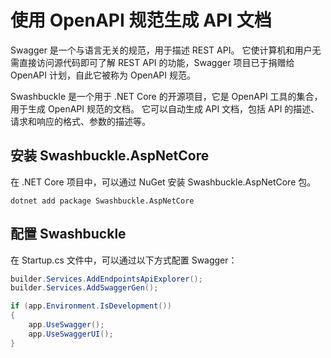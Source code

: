 # 使用 OpenAPI 规范生成 API 文档

Swagger 是一个与语言无关的规范，用于描述 REST API。 它使计算机和用户无需直接访问源代码即可了解 REST API 的功能，Swagger 项目已于捐赠给 OpenAPI 计划，自此它被称为 OpenAPI 规范。

Swashbuckle 是一个用于 .NET Core 的开源项目，它是 OpenAPI 工具的集合，用于生成 OpenAPI 规范的文档。 它可以自动生成 API 文档，包括 API 的描述、请求和响应的格式、参数的描述等。


## 安装 Swashbuckle.AspNetCore

在 .NET Core 项目中，可以通过 NuGet 安装 Swashbuckle.AspNetCore 包。

```shell
dotnet add package Swashbuckle.AspNetCore
```

## 配置 Swashbuckle

在 Startup.cs 文件中，可以通过以下方式配置 Swagger：

```csharp
builder.Services.AddEndpointsApiExplorer();
builder.Services.AddSwaggerGen();

if (app.Environment.IsDevelopment())
{
    app.UseSwagger();
    app.UseSwaggerUI();
}
```

